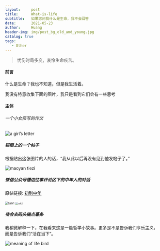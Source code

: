 ```yaml
---
layout:     post
title:      What-is-life
subtitle:   如果您问我什么是生命，我不会回答
date:       2021-05-23
author:     Huang
header-img: img/post_bg_old_and_young.jpg
catalog: true
tags:
   - Other
---
```


> 忧伤时局多变，哀怜生命疾苦。

#### 前言

什么是生命？我也不知道，但是我生活着。

我没有特意收集下面的图片，我只是看到它们会有一些思考

#### 主体

###### 一个小女孩写的作文

![a girl’s letter](https://github.com/huang-feiyu/huang-feiyu.github.io/blob/master/img/post_bg_girl_letter.jpeg?raw=true)

##### 猫眼上的一个帖子

根据贴出这张图片的人的话，“我从此以后再没有见到他发帖子了。”

![maoyan tiezi](https://raw.githubusercontent.com/huang-feiyu/huang-feiyu.github.io/master/img/post_bg_maoyan_tiezi.jpeg)

##### 微信公众号槽边往事评论区下的中年人的对话

原帖链接: [初到中年](http://mp.weixin.qq.com/s?__biz=MjM5MjAzODU2MA==&mid=2652785229&idx=1&sn=26f0e40ee4257a767d61dcde5b5d067c&chksm=bd4681828a3108942dfd86169ca74c15176395896844107d6e106fd59a98a09dc99d500b2921&mpshare=1&scene=23&srcid=0522RIkiJnTzp3lNjsuH4voT&sharer_sharetime=1621681632149&sharer_shareid=7a4222f7683c3302dada6e2a1f9cd699#rd)

<img src="https://github.com/huang-feiyu/huang-feiyu.github.io/blob/master/img/post_bg_talk1.jpg?raw=true" alt="talk1" style="zoom: 67%;" />

<img src="https://github.com/huang-feiyu/huang-feiyu.github.io/blob/master/img/post_bg_talk2.jpg?raw=true" alt="talk2" style="zoom:50%;" />

##### 待会去码头搞点薯条

我稍微解释一下，在我看来这是一篇哲学小故事。更多是不是告诉我们享乐主义，而是告诉我们“活在当下”。

![meaning of life bird](https://raw.githubusercontent.com/huang-feiyu/huang-feiyu.github.io/master/img/post_bg_meaning_of_life_bird.jpeg)
